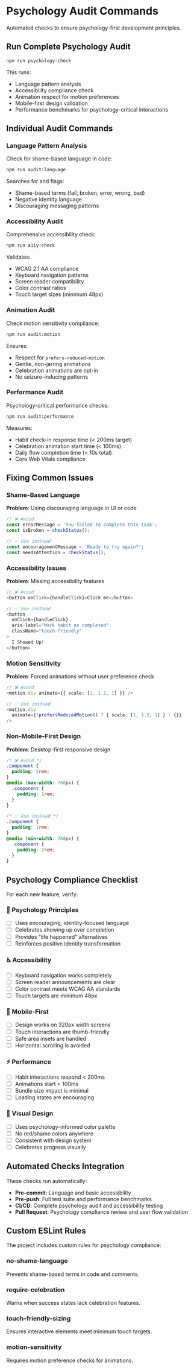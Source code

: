 # Psychology Audit Commands

Automated checks to ensure psychology-first development principles.

## Run Complete Psychology Audit

```bash
npm run psychology-check
```

This runs:

- Language pattern analysis
- Accessibility compliance check
- Animation respect for motion preferences
- Mobile-first design validation
- Performance benchmarks for psychology-critical interactions

## Individual Audit Commands

### Language Pattern Analysis

Check for shame-based language in code:

```bash
npm run audit:language
```

Searches for and flags:

- Shame-based terms (fail, broken, error, wrong, bad)
- Negative identity language
- Discouraging messaging patterns

### Accessibility Audit

Comprehensive accessibility check:

```bash
npm run a11y:check
```

Validates:

- WCAG 2.1 AA compliance
- Keyboard navigation patterns
- Screen reader compatibility
- Color contrast ratios
- Touch target sizes (minimum 48px)

### Animation Audit

Check motion sensitivity compliance:

```bash
npm run audit:motion
```

Ensures:

- Respect for `prefers-reduced-motion`
- Gentle, non-jarring animations
- Celebration animations are opt-in
- No seizure-inducing patterns

### Performance Audit

Psychology-critical performance checks:

```bash
npm run audit:performance
```

Measures:

- Habit check-in response time (< 200ms target)
- Celebration animation start time (< 100ms)
- Daily flow completion time (< 10s total)
- Core Web Vitals compliance

## Fixing Common Issues

### Shame-Based Language

**Problem**: Using discouraging language in UI or code

```typescript
// ❌ Avoid
const errorMessage = 'You failed to complete this task';
const isBroken = checkStatus();

// ✅ Use instead
const encouragementMessage = 'Ready to try again?';
const needsAttention = checkStatus();
```

### Accessibility Issues

**Problem**: Missing accessibility features

```typescript
// ❌ Avoid
<button onClick={handleClick}>Click me</button>

// ✅ Use instead
<button
  onClick={handleClick}
  aria-label="Mark habit as completed"
  className="touch-friendly"
>
  I Showed Up!
</button>
```

### Motion Sensitivity

**Problem**: Forced animations without user preference check

```typescript
// ❌ Avoid
<motion.div animate={{ scale: [1, 1.2, 1] }} />

// ✅ Use instead
<motion.div
  animate={!prefersReducedMotion() ? { scale: [1, 1.2, 1] } : {}}
/>
```

### Non-Mobile-First Design

**Problem**: Desktop-first responsive design

```css
/* ❌ Avoid */
.component {
  padding: 2rem;
}
@media (max-width: 768px) {
  .component {
    padding: 1rem;
  }
}

/* ✅ Use instead */
.component {
  padding: 1rem;
}
@media (min-width: 768px) {
  .component {
    padding: 2rem;
  }
}
```

## Psychology Compliance Checklist

For each new feature, verify:

### 🎯 Psychology Principles

- [ ] Uses encouraging, identity-focused language
- [ ] Celebrates showing up over completion
- [ ] Provides "life happened" alternatives
- [ ] Reinforces positive identity transformation

### ♿ Accessibility

- [ ] Keyboard navigation works completely
- [ ] Screen reader announcements are clear
- [ ] Color contrast meets WCAG AA standards
- [ ] Touch targets are minimum 48px

### 📱 Mobile-First

- [ ] Design works on 320px width screens
- [ ] Touch interactions are thumb-friendly
- [ ] Safe area insets are handled
- [ ] Horizontal scrolling is avoided

### ⚡ Performance

- [ ] Habit interactions respond < 200ms
- [ ] Animations start < 100ms
- [ ] Bundle size impact is minimal
- [ ] Loading states are encouraging

### 🎨 Visual Design

- [ ] Uses psychology-informed color palette
- [ ] No red/shame colors anywhere
- [ ] Consistent with design system
- [ ] Celebrates progress visually

## Automated Checks Integration

These checks run automatically:

- **Pre-commit**: Language and basic accessibility
- **Pre-push**: Full test suite and performance benchmarks
- **CI/CD**: Complete psychology audit and accessibility testing
- **Pull Request**: Psychology compliance review and user flow validation

## Custom ESLint Rules

The project includes custom rules for psychology compliance:

### no-shame-language

Prevents shame-based terms in code and comments.

### require-celebration

Warns when success states lack celebration features.

### touch-friendly-sizing

Ensures interactive elements meet minimum touch targets.

### motion-sensitivity

Requires motion preference checks for animations.
